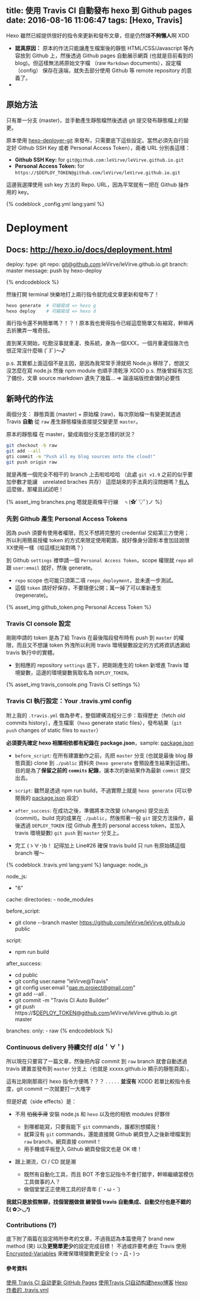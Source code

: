 title: 使用 Travis CI 自動發布 hexo 到 Github pages
date: 2016-08-16 11:06:47
tags: [Hexo, Travis]
---

Hexo 雖然已經提供很好的指令來更新和發布文章，但是仍然嫌**不夠懶人**啊 XDD

-
  **認真原因：** 原本的作法只能讓產生檔案後的靜態 HTML/CSS/Javascript 等內容放到 Github 上，然後透過 Github pages 自動展示網頁 (也就是目前看到的 blog)。但這樣無法將原始文字檔 （raw `Markdown` documents），設定檔 （config） 保存在遠端，就失去部分使用 Github 等 remote repository 的意義了。
-

## 原始方法

只有單一分支 (master)，並手動產生靜態檔然後透過 git 提交發布靜態檔上的變更。

原本使用 [hexo-deployer-git](https://github.com/hexojs/hexo-deployer-git) 來發布，只需要底下這些設定。當然必須先自行設定好 Github SSH Key 或者 Personal Access Token），兩者 URL 分別長這樣：
- **Github SSH Key:** for `git@github.com:leVirve/leVirve.github.io.git`
- **Personal Access Token:** for `https://$DEPLOY_TOKEN@github.com/leVirve/leVirve.github.io.git`

這邊我選擇使用 ssh key 方法的 Repo. URL，因為平常就有一把在 Github 操作用的 key。

{% codeblock _config.yml lang:yaml %}
# Deployment
## Docs: http://hexo.io/docs/deployment.html

deploy:
  type: git
  repo: git@github.com:leVirve/leVirve.github.io.git
  branch: master
  message: push by hexo-deploy

{% endcodeblock %}

然後打開 terminal 快樂地打上兩行指令就完成文章更新和發布了！

```bash
hexo generate  # 可縮寫成 => hexo g
hexo deploy    # 可縮寫成 => hexo d
```

兩行指令還不夠簡單嗎？！？！原本我也覺得指令已經這麼簡單又有縮寫，幹嘛再去折騰弄一堆奇技。

<!--more-->
直到某天開始，吃飽沒事就重灌、換系統，身為一個XXX，一個月重灌個幾次也很正常沒什麼嘛 (ﾟ3ﾟ)～♪

p.s. 其實都上面這個不是主因，是因為我常常手滑就把 Node.js 移除了，想說又沒怎麼在寫 node.js 然後 npm module 也順手清乾淨 XDDD
p.s. 然後曾經有次忘了備份，文章 source markdown 遺失了幾篇... => 論遠端版控倉儲的必要性

## 新時代的作法

兩個分支： 靜態頁面 (master) + 原始檔 (raw)，每次原始檔一有變更就透過 Travis **自動** 從 `raw` 產生靜態檔後直接提交變更至 `master`。

原本的靜態檔 在 master，變成兩個分支是怎樣的狀況？

```bash
git checkout -b raw
git add --all
gti commit -m "Push all my blog sources onto the cloud!"
git push origin raw
```

就是再推一個完全不相干的 branch 上去啦哈哈哈 （此處 `git v1.9` 之前的似乎要加參數才能讓　unrelated braches 共存）
這麼胡來的手法真的沒問題嗎？[有人](http://magicse7en.github.io/2016/03/27/travis-ci-auto-deploy-hexo-github/#%E9%85%8D%E7%BD%AE-travis-yml)這麼做，那權且試試吧！

{% asset_img branches.png 嗯就是兩條平行線　ヽ(✿ﾟ▽ﾟ)ノ %}

### 先到 Github 產生 Personal Access Tokens

因為 push 須要有使用者權限，而又不想將完整的 credential 交給第三方使用；所以利用簡易授權 token 的方式來限定使用範圍，就好像身分證影本會加註說限XX使用一樣（哈這樣比喻對嗎？）

到 Github `settings` 裡申請一個 `Personal Access Token`，scope 權限就 `repo` all 跟 `user:email` 就好，然後 generate。
  * `repo` scope 也可能只須第二項 `reepo_deployment`，並未進一步測試。
  * 這個 `token` 請好好保存，不要隨便公開；萬一掉了可以重新產生 (regenerate)。

{% asset_img github_token.png Personal Access Token %}

### Travis CI console 設定

剛剛申請的 token 是為了給 Travis 在最後階段發布時有 push 到 `master` 的權限，而且又不想讓 token 外洩所以利用 travis 環境變數設定的方式將資訊透漏給 travis 執行中的實體。

- 到相應的 repository `settings` 底下，把剛剛產生的 token 新增進 Travis 環境變數，這邊的環境變數我取名為 `DEPLOY_TOKEN`。

{% asset_img travis_console.png Travis CI settings %}


### Travis CI 執行設定：Your .travis.yml config

附上我的 `.travis.yml` 做為參考，整個建構流程分三步：取得歷史（fetch old commits history），產生檔案（`hexo` generate static files），發布結果（`git push` changes of static files to `master`）

**必須要先確定 hexo 相關相依都有紀錄在 package.json**，sample: [package.json](https://github.com/leVirve/leVirve.github.io/blob/raw/package.json)

- `before_script`: 在所有建置動作之前，先把 `master` 分支 (也就是最後 blog 靜態頁面) clone 到 `./public` 資料夾 (`hexo generate` 會預設產生結果到這裡)。目的是為了**保留之前的 `commits` 紀錄**，讓本次的新結果作為最新 `commit` 提交出去。

- `script`: 雖然是透過 npm run build，不過實際上就是 `hexo generate` (可以參閱我的 [package.json](https://github.com/leVirve/leVirve.github.io/blob/raw/package.json#L9) 設定)

- `after_success`: 在成功之後，準備將本次改變 (changes) 提交出去 (commit)。build 完的成果在 `./public`，然後照著一般 `git` 提交方法操作，最後透過 `DEPLOY_TOKEN` (從 Github 產生的 personal access token，並加入 travis 環境變數) `git push` 到 `master` 分支上。

- 完工 (ゝ∀･)b！ 記得加上 Line#26 確保 travis build 只 run 有原始碼這個 branch 喔～

{% codeblock .travis.yml lang:yaml %}
language: node_js

node_js:
  - "6"

cache:
  directories:
    - node_modules

before_script:
  - git clone --branch master https://github.com/leVirve/leVirve.github.io public

script:
  - npm run build

after_success:
  - cd public
  - git config user.name "leVirve@Travis" 
  - git config user.email "gae.m.project@gmail.com"
  - git add --all .
  - git commit -m "Travis CI Auto Builder"
  - git push https://$DEPLOY_TOKEN@github.com/leVirve/leVirve.github.io.git master

branches:
  only:
    - raw
{% endcodeblock %}

### Continuous delivery 持續交付 d(d＇∀＇)

所以現在只要寫了一篇文章，然後把內容 commit 到 `raw` branch 就會自動透過 travis 建置並發布到 `master` 分支上（也就是 xxxxx.github.io 顯示的靜態頁面）。

這有比剛剛那兩行 hexo 指令方便嗎？？？
.
.
.
.
.
**並沒有** XDDD 若單比較指令長度，git commit 一次就要打一大堆字

但是好處（side effects）是：
- 不用 ~~怕我手滑~~ 安裝 node.js 和 `hexo` 以及他的相依 modules 好夥伴
  - 到哪都能寫，只要我能下 `git` commands，誰都別想攔我！
  - 就算沒有 `git` commands，還能直接開 Github 網頁登入之後新增檔案到 `raw` branch，網頁直接 commit！
  - 用手機或平板登入 Github 網頁發個文也是 OK 唷！

- 跟上潮流，CI / CD 就是潮
  - 既然有自動化工具，而且 BOT 不會忘記指令不會打錯字，幹嘛繼續當模仿工具做事的人？
  - 做個堂堂正正使用工具的好青年 (`・ω・´)

**我就只是放假無聊，找個習題做做 練習個 travis 自動集成、自動交付也是不錯的 ξ( ✿＞◡❛)**


### Contributions (?)

底下附了兩篇在設定時所參考的文章，不過我認為本篇使用了 brand new method (笑) 以及**更簡單更少**的設定完成目標！
不過或許要考慮在 Travis 使用 [Encrypted-Variables](https://docs.travis-ci.com/user/environment-variables/#Encrypted-Variables) 來確保環境變數更安全 (っ・Д・)っ

#### 參考資料

[使用 Travis CI 自动更新 GitHub Pages](http://notes.iissnan.com/2016/publishing-github-pages-with-travis-ci/)
[使用Travis CI自动构建hexo博客](http://magicse7en.github.io/2016/03/27/travis-ci-auto-deploy-hexo-github/)
[Hexo 作者的 .travis.yml](https://github.com/tommy351/tommy351.github.io/blob/source/.travis.yml)
